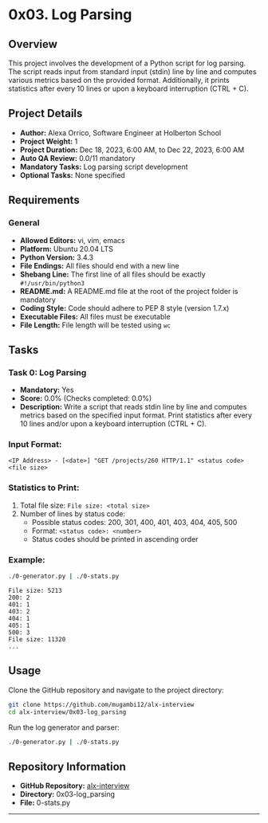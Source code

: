 # 0x03. Log Parsing

## Overview

This project involves the development of a Python script for log parsing. The script reads input from standard input (stdin) line by line and computes various metrics based on the provided format. Additionally, it prints statistics after every 10 lines or upon a keyboard interruption (CTRL + C).

## Project Details

- **Author:** Alexa Orrico, Software Engineer at Holberton School
- **Project Weight:** 1
- **Project Duration:** Dec 18, 2023, 6:00 AM, to Dec 22, 2023, 6:00 AM
- **Auto QA Review:** 0.0/11 mandatory
- **Mandatory Tasks:** Log parsing script development
- **Optional Tasks:** None specified

## Requirements

### General

- **Allowed Editors:** vi, vim, emacs
- **Platform:** Ubuntu 20.04 LTS
- **Python Version:** 3.4.3
- **File Endings:** All files should end with a new line
- **Shebang Line:** The first line of all files should be exactly `#!/usr/bin/python3`
- **README.md:** A README.md file at the root of the project folder is mandatory
- **Coding Style:** Code should adhere to PEP 8 style (version 1.7.x)
- **Executable Files:** All files must be executable
- **File Length:** File length will be tested using `wc`

## Tasks

### Task 0: Log Parsing

- **Mandatory:** Yes
- **Score:** 0.0% (Checks completed: 0.0%)
- **Description:** Write a script that reads stdin line by line and computes metrics based on the specified input format. Print statistics after every 10 lines and/or upon a keyboard interruption (CTRL + C).

### Input Format:

```
<IP Address> - [<date>] "GET /projects/260 HTTP/1.1" <status code> <file size>
```

### Statistics to Print:

1. Total file size: `File size: <total size>`
2. Number of lines by status code:
   - Possible status codes: 200, 301, 400, 401, 403, 404, 405, 500
   - Format: `<status code>: <number>`
   - Status codes should be printed in ascending order

### Example:

```bash
./0-generator.py | ./0-stats.py
```

```
File size: 5213
200: 2
401: 1
403: 2
404: 1
405: 1
500: 3
File size: 11320
...
```

## Usage

Clone the GitHub repository and navigate to the project directory:

```bash
git clone https://github.com/mugambi12/alx-interview
cd alx-interview/0x03-log_parsing
```

Run the log generator and parser:

```bash
./0-generator.py | ./0-stats.py
```

## Repository Information

- **GitHub Repository:** [alx-interview](https://github.com/mugambi12/alx-interview)
- **Directory:** 0x03-log_parsing
- **File:** 0-stats.py

---
